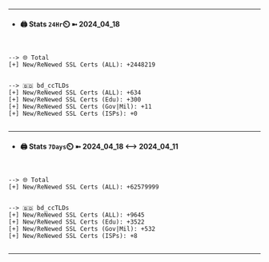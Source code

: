 

---
- #### 🖨️ **Stats** `24Hr`⏲️ ➼ 2024_04_18
```console


--> 🌐 Total
[+] New/ReNewed SSL Certs (ALL): +2448219


--> 🇧🇩 bd_ccTLDs
[+] New/ReNewed SSL Certs (ALL): +634
[+] New/ReNewed SSL Certs (Edu): +300
[+] New/ReNewed SSL Certs (Gov|Mil): +11
[+] New/ReNewed SSL Certs (ISPs): +0


```

---
- #### 🖨️ **Stats** `7Days`⏲️ ➼ 2024_04_18 <--> 2024_04_11
```console


--> 🌐 Total
[+] New/ReNewed SSL Certs (ALL): +62579999


--> 🇧🇩 bd_ccTLDs
[+] New/ReNewed SSL Certs (ALL): +9645
[+] New/ReNewed SSL Certs (Edu): +3522
[+] New/ReNewed SSL Certs (Gov|Mil): +532
[+] New/ReNewed SSL Certs (ISPs): +8


```

---

